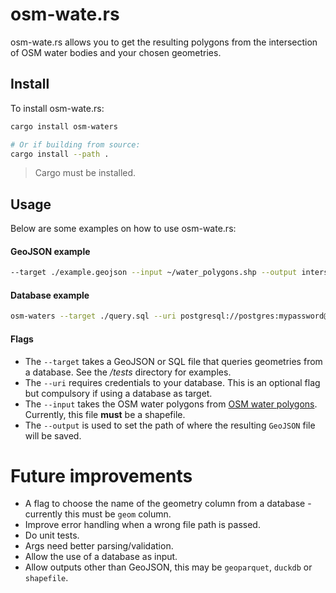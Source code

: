 # osm-wate.rs
osm-wate.rs allows you to get the resulting polygons from the intersection of OSM water bodies and your chosen geometries.

## Install
To install osm-wate.rs:
```bash
cargo install osm-waters

# Or if building from source:
cargo install --path .
```
> Cargo must be installed.

## Usage
Below are some examples on how to use osm-wate.rs:

#### GeoJSON example
```bash
--target ./example.geojson --input ~/water_polygons.shp --output intersecting_geometries.geojson
```

#### Database example
```bash
osm-waters --target ./query.sql --uri postgresql://postgres:mypassword@localhost:5432/mydatabase --input ./water_polygons.shp --output intersecting_geometries.geojson
```

#### Flags
* The `--target` takes a GeoJSON or SQL file that queries geometries from a database. See the */tests* directory for examples.
* The `--uri` requires credentials to your database. This is an optional flag but compulsory if using a database as target.
* The `--input` takes the OSM water polygons from [OSM water polygons](https://osmdata.openstreetmap.de/data/water-polygons.html). Currently, this file **must** be a shapefile.
* The `--output` is used to set the path of where the resulting `GeoJSON` file will be saved.


# Future improvements
* A flag to choose the name of the geometry column from a database - currently this must be `geom` column.
* Improve error handling when a wrong file path is passed.
* Do unit tests.
* Args need better parsing/validation.
* Allow the use of a database as input.
* Allow outputs other than GeoJSON, this may be `geoparquet`, `duckdb` or `shapefile`.
